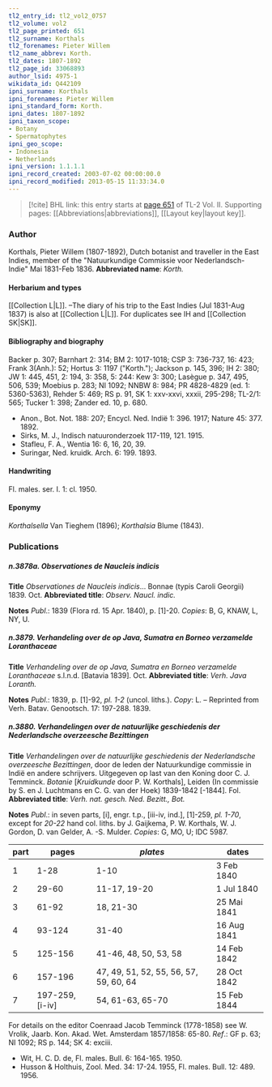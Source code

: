 ```yaml
---
tl2_entry_id: tl2_vol2_0757
tl2_volume: vol2
tl2_page_printed: 651
tl2_surname: Korthals
tl2_forenames: Pieter Willem
tl2_name_abbrev: Korth.
tl2_dates: 1807-1892
tl2_page_id: 33068893
author_lsid: 4975-1
wikidata_id: Q442109
ipni_surname: Korthals
ipni_forenames: Pieter Willem
ipni_standard_form: Korth.
ipni_dates: 1807-1892
ipni_taxon_scope: 
- Botany
- Spermatophytes
ipni_geo_scope: 
- Indonesia
- Netherlands
ipni_version: 1.1.1.1
ipni_record_created: 2003-07-02 00:00:00.0
ipni_record_modified: 2013-05-15 11:33:34.0
---
```



> [!cite] BHL link: this entry starts at [page 651](https://www.biodiversitylibrary.org/page/33068893) of TL-2 Vol. II.
> Supporting pages: [[Abbreviations|abbreviations]], [[Layout key|layout key]].

### Author

Korthals, Pieter Willem (1807-1892), Dutch botanist and traveller in the East Indies, member of the "Natuurkundige Commissie voor Nederlandsch-Indie" Mai 1831-Feb 1836. 
**Abbreviated name**: *Korth.*

#### Herbarium and types

[[Collection L|L]]. –The diary of his trip to the East Indies (Jul 1831-Aug 1837) is also at [[Collection L|L]]. For duplicates see IH and [[Collection SK|SK]].

#### Bibliography and biography

Backer p. 307; Barnhart 2: 314; BM 2: 1017-1018; CSP 3: 736-737, 16: 423; Frank 3(Anh.): 52; Hortus 3: 1197 ("Korth."); Jackson p. 145, 396; IH 2: 380; JW 1: 445, 451, 2: 194, 3: 358, 5: 244: Kew 3: 300; Lasègue p. 347, 495, 506, 539; Moebius p. 283; NI 1092; NNBW 8: 984; PR 4828-4829 (ed. 1: 5360-5363), Rehder 5: 469; RS p. 91, SK 1: xxv-xxvi, xxxii, 295-298; TL-2/1: 565; Tucker 1: 398; Zander ed. 10, p. 680.
- Anon., Bot. Not. 188: 207; Encycl. Ned. Indië 1: 396. 1917; Nature 45: 377. 1892.
- Sirks, M. J., Indisch natuuronderzoek 117-119, 121. 1915.
- Stafleu, F. A., Wentia 16: 6, 16, 20, 39.
- Suringar, Ned. kruidk. Arch. 6: 199. 1893.

#### Handwriting

Fl. males. ser. I. 1: cl. 1950.

#### Eponymy

*Korthalsella* Van Tieghem (1896); *Korthalsia* Blume (1843).

### Publications

##### n.3878a. Observationes de Naucleis indicis

**Title**
*Observationes de Naucleis indicis*... Bonnae (typis Caroli Georgii) 1839. Oct.
**Abbreviated title**: *Observ. Naucl. indic.*

**Notes**
*Publ*.: 1839 (Flora rd. 15 Apr. 1840), p. \[1\]-20. *Copies*: B, G, KNAW, L, NY, U.

##### n.3879. Verhandeling over de op Java, Sumatra en Borneo verzamelde Loranthaceae

**Title**
*Verhandeling over de op Java, Sumatra en Borneo verzamelde Loranthaceae* s.l.n.d. \[Batavia 1839\]. Oct.
**Abbreviated title**: *Verh. Java Loranth.*

**Notes**
*Publ*.: 1839, p. \[1\]-92, *pl. 1-2* (uncol. liths.). *Copy*: L. – Reprinted from Verh. Batav. Genootsch. 17: 197-288. 1839.

##### n.3880. Verhandelingen over de natuurlijke geschiedenis der Nederlandsche overzeesche Bezittingen

**Title**
*Verhandelingen over de natuurlijke geschiedenis der Nederlandsche overzeesche Bezittingen*, door de leden der Natuurkundige commissie in Indië en andere schrijvers. Uitgegeven op last van den Koning door C. J. Temminck. *Botanie* \[*Kruidkunde* door P. W. Korthals\], Leiden (In commissie by S. en J. Luchtmans en C. G. van der Hoek) 1839-1842 \[-1844\]. Fol.
**Abbreviated title**: *Verh. nat. gesch. Ned. Bezitt., Bot.*

**Notes**
*Publ*.: in seven parts, \[i\], engr. t.p., \[iii-iv, ind.\], \[1\]-259, *pl. 1-70*, except for *20-22* hand col. liths. by J. Gaijkema, P. W. Korthals, W. J. Gordon, D. van Gelder, A. -S. Mulder. *Copies*: G, MO, U; IDC 5987.

|part	|pages	|*plates*	|dates|
|---	|---	|---	|---	|
|1	|1-28	|1-10	|3 Feb 1840|
|2	|29-60	|11-17, 19-20	|1 Jul 1840|
|3	|61-92	|18, 21-30	|25 Mai 1841|
|4	|93-124	|31-40	|16 Aug 1841|
|5	|125-156	|41-46, 48, 50, 53, 58	|14 Feb 1842|
|6	|157-196	|47, 49, 51, 52, 55, 56, 57, 59, 60, 64	|28 Oct 1842|
|7	|197-259, \[i-iv\]	|54, 61-63, 65-70	|15 Feb 1844|

For details on the editor Coenraad Jacob Temminck (1778-1858) see W. Vrolik, Jaarb. Kon. Akad. Wet. Amsterdam 1857/1858: 65-80.
*Ref*.: GF p. 63; NI 1092; RS p. 144; SK 4: exciii.
- Wit, H. C. D. de, Fl. males. Bull. 6: 164-165. 1950.
- Husson & Holthuis, Zool. Med. 34: 17-24. 1955, Fl. males. Bull. 12: 489. 1956.

